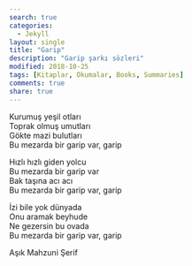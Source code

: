 ```yaml
---
search: true
categories: 
  - Jekyll
layout: single
title: "Garip"
description: "Garip şarkı sözleri"
modified: 2018-10-25
tags: [Kitaplar, Okumalar, Books, Summaries]
comments: true
share: true
---
```


Kurumuş yeşil otları<br>
Toprak olmuş umutları<br>
Gökte mazi bulutları<br>
Bu mezarda bir garip var, garip<br>

Hızlı hızlı giden yolcu<br>
Bu mezarda bir garip var<br>
Bak taşına acı acı<br>
Bu mezarda bir garip var, garip<br>

İzi bile yok dünyada<br>
Onu aramak beyhude<br>
Ne gezersin bu ovada<br>
Bu mezarda bir garip var, garip<br>


Aşık Mahzuni Şerif
